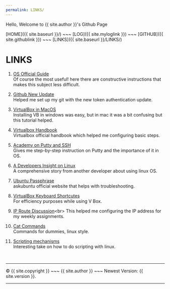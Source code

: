 ```yaml
---
permalink: LINKS/
---
```

Hello, Welcome to {{ site.author }}'s Github Page

[HOME]({{ site.baseurl }}/) ~~~ [LOG]({{ site.myloglink }}) ~~~ [GITHUB]({{ site.githublink }}) ~~~ [LINKS]({{ site.baseurl }}/LINKS/)

# LINKS

1. [OS Official Guide](https://osp4diss.vlsm.org)<br>
Of course the most useful! here there are constructive instructions that makes this subject less difficult.

2. [Github New Update](https://github.blog/2020-12-15-token-authentication-requirements-for-git-operations/)<br>
Helped me set up my git with the new token authentication update.

3. [VirtualBox in MacOS](https://www.youtube.com/watch?v=lEvM-No4eQo)<br>
Installing VB in windows was easy, but in mac it was a bit confusing but this tutorial helped.

4. [Virtualbox Handbook](https://www.virtualbox.org/manual/ch01.html)<br>
Virtualbox official handbook which helped me configuring basic steps.

5. [Academy on Putty and SSH](https://www.ssh.com/academy/ssh/putty/windows)<br>
Gives me step-by-step instruction on Putty and the importance of it in OS.

6. [A Developers Insight on Linux](https://devrant.com/rants/1281859/linux-sucks-now-now-chill-im-using-it-as-my-main-os-for-a-few-years-now-i-know-w)<br>
A comprehensive story from another developer about using linux OS.

7. [Ubuntu Passphrase](https://askubuntu.com/questions/542341/enable-typing-in-passphrase-textbox-after-ubuntu-reboot-14-10)<br>
askubuntu official website that helps with troubleshooting.

8. [VirtualBox Keyboard Shortcutes](https://defkey.com/oracle-vm-virtualbox-shortcuts)<br>
For efficiency purposes while using V Box.

9. [IP Route Discussion](https://unix.stackexchange.com/questions/145447/ifconfig-command-not-found#:~:text=You%20were%20probably%20looking%20for,ip%20from%20the%20package%20iproute2%20.)<br>
This helped me configuring the IP address for my weekly assignments.

10. [Cat Commands](https://www.geeksforgeeks.org/cat-command-in-linux-with-examples/)<br>
Commands for dummies, linux style.

11. [Scripting mechanisms](https://www.guru99.com/introduction-to-shell-scripting.html)<br>
Interesting take on how to do scripting with linux.

<br>
<hr>
&copy; {{ site.copyright }} ~~~ {{ site.author }} ~~~ Newest Version: {{ site.version }}.
<hr>
<br>
